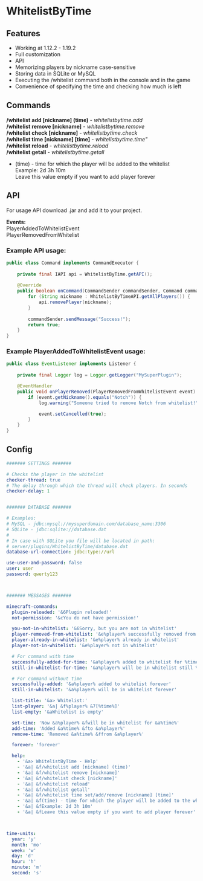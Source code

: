 # WhitelistByTime

## Features
- Working at 1.12.2 - 1.19.2
- Full customization
- API
- Memorizing players by nickname case-sensitive
- Storing data in SQLite or MySQL
- Executing the /whitelist command both in the console and in the game
- Convenience of specifying the time and checking how much is left

## Commands
**/whitelist add [nickname] (time)** - *whitelistbytime.add*\
**/whitelist remove [nickname]** - *whitelistbytime.remove*\
**/whitelist check [nickname]** - *whitelistbytime.check*\
**/whitelist time [nickname] [time]** - *whitelistbytime.time"*\
**/whitelist reload** - *whitelistbytime.reload*\
**/whitelist getall** - *whitelistbytime.getall*
- (time) - time for which the player will be added to the whitelist\
 Example: 2d 3h 10m\
 Leave this value empty if you want to add player forever

## API

For usage API download .jar and add it to your project.

**Events:**\
PlayerAddedToWhitelistEvent\
PlayerRemovedFromWhitelist

### Example API usage:
```java
public class Command implements CommandExecutor {
    
    private final IAPI api = WhitelistByTime.getAPI();
    
    @Override
    public boolean onCommand(CommandSender commandSender, Command command, String s, String[] strings) {
        for (String nickname : WhitelistByTimeAPI.getAllPlayers()) {
            api.removePlayer(nickname);
        }
        
        commandSender.sendMessage("Success!");
        return true;
    }
}
```

### Example PlayerAddedToWhitelistEvent usage:

```java
public class EventListener implements Listener {
    
    private final Logger log = Logger.getLogger("MySuperPlugin");

    @EventHandler
    public void onPlayerRemoved(PlayerRemovedFromWhitelistEvent event) {
        if (event.getNickname().equals("Notch")) {
            log.warning("Someone tried to remove Notch from whitelist!");

            event.setCancelled(true);
        }
    }
}
```

## Config
```yaml
####### SETTINGS #######

# Checks the player in the whitelist
checker-thread: true
# The delay through which the thread will check players. In seconds
checker-delay: 1


####### DATABASE #######

# Examples:
# MySQL - jdbc:mysql://mysuperdomain.com/database_name:3306
# SQLite - jdbc:sqlite://database.dat
#
# In case with SQLite you file will be located in path:
# server/plugins/WhitelistByTime/database.dat
database-url-connection: jdbc:type://url

use-user-and-password: false
user: user
password: qwerty123



####### MESSAGES #######

minecraft-commands:
  plugin-reloaded: '&6Plugin reloaded!'
  not-permission: '&cYou do not have permission!'

  you-not-in-whitelist: '&6Sorry, but you are not in whitelist'
  player-removed-from-whitelist: '&e%player% successfully removed from whitelist'
  player-already-in-whitelist: '&e%player% already in whitelist'
  player-not-in-whitelist: '&e%player% not in whitelist'

  # For command with time
  successfully-added-for-time: '&a%player% added to whitelist for %time%'
  still-in-whitelist-for-time: '&a%player% will be in whitelist still %time%'

  # For command without time
  successfully-added: '&a%player% added to whitelist forever'
  still-in-whitelist: '&a%player% will be in whitelist forever'

  list-title: '&a> Whitelist:'
  list-player: '&a| &f%player% &7[%time%]'
  list-empty: '&aWhitelist is empty'

  set-time: 'Now &a%player% &fwill be in whitelist for &a%time%'
  add-time: 'Added &a%time% &fto &a%player%'
  remove-time: 'Removed &a%time% &ffrom &a%player%'

  forever: 'forever'

  help:
    - '&a> WhitelistByTime - Help'
    - '&a| &f/whitelist add [nickname] (time)'
    - '&a| &f/whitelist remove [nickname]'
    - '&a| &f/whitelist check [nickname]'
    - '&a| &f/whitelist reload'
    - '&a| &f/whitelist getall'
    - '&a| &f/whitelist time set/add/remove [nickname] [time]'
    - '&a| &f(time) - time for which the player will be added to the whitelist'
    - '&a| &fExample: 2d 3h 10m'
    - '&a| &fLeave this value empty if you want to add player forever'



time-units:
  year: 'y'
  month: 'mo'
  week: 'w'
  day: 'd'
  hour: 'h'
  minute: 'm'
  second: 's'
```
